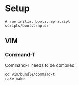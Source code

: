 
# Setup

```
# run initial bootstrap script
scripts/bootstrap.sh
```

## VIM

### Command-T

Command-T needs to be compiled

```
cd vim/bundle/command-t
rake make
```

